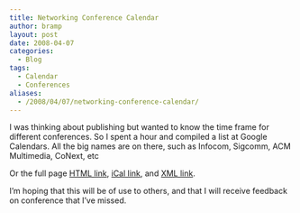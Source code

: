 ```yaml
---
title: Networking Conference Calendar
author: bramp
layout: post
date: 2008-04-07
categories:
  - Blog
tags:
  - Calendar
  - Conferences
aliases:
  - /2008/04/07/networking-conference-calendar/
---
```

I was thinking about publishing but wanted to know the time frame for different conferences. So I spent a hour and compiled a list at Google Calendars. All the big names are on there, such as Infocom, Sigcomm, ACM Multimedia, CoNext, etc



Or the full page [HTML link][1], [iCal link][2], and [XML link][3].

I&#8217;m hoping that this will be of use to others, and that I will receive feedback on conference that I&#8217;ve missed.

 [1]: http://www.google.com/calendar/embed?src=9op851c1neqk0qf90pq40s6sss%40group.calendar.google.com
 [2]: http://www.google.com/calendar/ical/9op851c1neqk0qf90pq40s6sss%40group.calendar.google.com/public/basic.ics
 [3]: http://www.google.com/calendar/feeds/9op851c1neqk0qf90pq40s6sss%40group.calendar.google.com/public/basic
 
